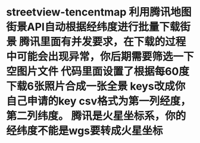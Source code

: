 # streetview-tencentmap 利用腾讯地图街景API自动根据经纬度进行批量下载街景 腾讯里面有并发要求，在下载的过程中可能会出现异常，你后期需要筛选一下空图片文件 代码里面设置了根据每60度下载6张照片合成一张全景 keys改成你自己申请的key csv格式为第一列经度，第二列纬度。 腾讯是火星坐标系，你的经纬度不能是wgs要转成火星坐标

